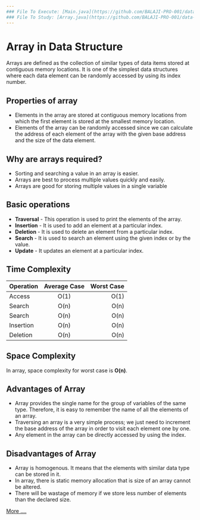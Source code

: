 ```yaml
---
### File To Execute: [Main.java](https://github.com/BALAJI-PRO-001/data-structure-in-java/blob/main/array/Main.java)
### File To Study: [Array.java](https://github.com/BALAJI-PRO-001/data-structure-in-java/blob/main/array/Array.java)
---
```

# Array in Data Structure 
Arrays are defined as the collection of similar types of data items stored at contiguous memory locations. It is one of the simplest data structures where each data element can be randomly accessed by using its index number.

## Properties of array
- Elements in the array are stored at contiguous memory locations from which the first element is stored at the smallest memory location.
- Elements of the array can be randomly accessed since we can calculate the address of each element of the array with the given base address and the size of the data element.

## Why are arrays required?
- Sorting and searching a value in an array is easier.
- Arrays are best to process multiple values quickly and easily.
- Arrays are good for storing multiple values in a single variable

## Basic operations
- **Traversal** - This operation is used to print the elements of the array.
- **Insertion** - It is used to add an element at a particular index.
- **Deletion** - It is used to delete an element from a particular index.
- **Search** - It is used to search an element using the given index or by the value.
- **Update** - It updates an element at a particular index.

## Time Complexity
| Operation | Average Case |  Worst Case |
| :---      |   :----:     |     ----:   |
| Access    |   O(1)       |    O(1)     |
| Search 	  |   O(n) 	     |    O(n)     |
| Search 	  |   O(n) 	     |    O(n)     |
| Insertion |  	O(n) 	     |    O(n)     |
| Deletion  | 	O(n)       |   	O(n)     |

## Space Complexity
In array, space complexity for worst case is **O(n)**.

## Advantages of Array
- Array provides the single name for the group of variables of the same type. Therefore, it is easy to remember the name of all the elements of an array.
- Traversing an array is a very simple process; we just need to increment the base address of the array in order to visit each element one by one.
- Any element in the array can be directly accessed by using the index.

## Disadvantages of Array
- Array is homogenous. It means that the elements with similar data type can be stored in it.
- In array, there is static memory allocation that is size of an array cannot be altered.
- There will be wastage of memory if we store less number of elements than the declared size.

[More ....](https://www.javatpoint.com/data-structure-array)